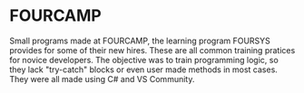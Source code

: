 # FOURCAMP
Small programs made at FOURCAMP, the learning program FOURSYS provides for some of their new hires.
These are all common training pratices for novice developers. The objective was to train programming logic, so they lack "try-catch" blocks or even user made methods in most cases. They were all made using C# and VS Community.
